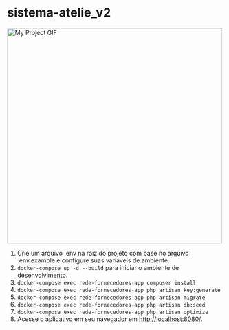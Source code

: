 # sistema-atelie_v2

<img src="public\img\live-demo\dona-nalva.gif" alt="My Project GIF" width="auto" height="500">

<ol>
  <li>Crie um arquivo .env na raiz do projeto com base no arquivo .env.example e configure suas variáveis de ambiente.</li>
  <li><code>docker-compose up -d --build</code> para iniciar o ambiente de desenvolvimento.</li>
  <li><code>docker-compose exec rede-fornecedores-app composer install</code> </li>
  <li><code>docker-compose exec rede-fornecedores-app php artisan key:generate</code> </li>
  <li><code>docker-compose exec rede-fornecedores-app php artisan migrate</code> </li>
  <li><code>docker-compose exec rede-fornecedores-app php artisan db:seed</code> </li>
  <li><code>docker-compose exec rede-fornecedores-app php artisan optimize</code> </li>
  <li>Acesse o aplicativo em seu navegador em <a href="http://localhost:8080/">http://localhost:8080/</a>.</li>
</ol>
